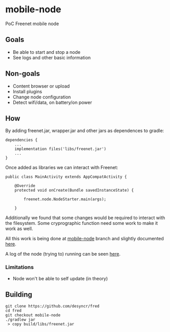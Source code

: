 # mobile-node

PoC Freenet mobile node

## Goals

- Be able to start and stop a node
- See logs and other basic information

## Non-goals

- Content browser or upload
- Install plugins
- Change node configuration
- Detect wifi/data, on battery/on power

## How

By adding freenet.jar, wrapper.jar and other jars as dependences to gradle:


    dependencies {
        ...
        implementation files('libs/freenet.jar')
        ...   
    }   

Once added as libraries we can interact with Freenet:


    public class MainActivity extends AppCompatActivity {

        @Override
        protected void onCreate(Bundle savedInstanceState) {

            freenet.node.NodeStarter.main(args);

        }    


Additionally we found that some changes would be required to interact with the filesystem. Some cryprographic function need some work to make it work as well.

All this work is being done at [mobile-node](https://github.com/desyncr/fred/tree/mobile-node) branch and slightly documented [here](https://github.com/desyncr/fred/blob/mobile-node/building-fred.md).

A log of the node (trying to) running can be seen [here](https://gist.github.com/desyncr/3c2f0316495732b03f367ed47daad03b).

### Limitations

- Node won't be able to self update (in theory)

## Building

    git clone https://github.com/desyncr/fred
    cd fred
    git checkout mobile-node
    ./gradlew jar
     > copy build/libs/freenet.jar
